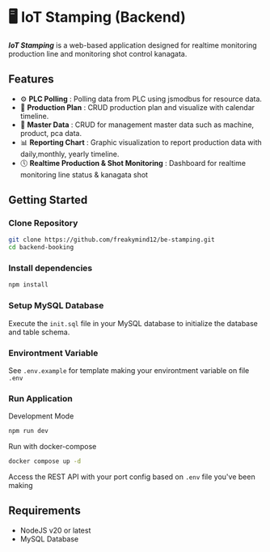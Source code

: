 # 🖥 IoT Stamping (Backend)

**_IoT Stamping_** is a web-based application designed for realtime monitoring production line and monitoring shot control kanagata.

## Features

- ⚙ **PLC Polling** : Polling data from PLC using jsmodbus for resource data.
- 📅 **Production Plan** : CRUD production plan and visualize with calendar timeline.
- 📝 **Master Data** : CRUD for management master data such as machine, product, pca data.
- 📊 **Reporting Chart** : Graphic visualization to report production data with daily,monthly, yearly timeline.
- 🕔 **Realtime Production & Shot Monitoring** : Dashboard for realtime monitoring line status & kanagata shot

## Getting Started

### Clone Repository

```bash
git clone https://github.com/freakymind12/be-stamping.git
cd backend-booking
```

### Install dependencies

```bash
npm install
```

### Setup MySQL Database

Execute the `init.sql` file in your MySQL database to initialize the database and table schema.

### Environtment Variable

See `.env.example` for template making your environtment variable on file `.env`

### Run Application

Development Mode

```bash
npm run dev
```

Run with docker-compose

```bash
docker compose up -d
```

Access the REST API with your port config based on `.env` file you've been making

## Requirements

- NodeJS v20 or latest
- MySQL Database
